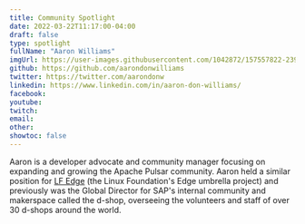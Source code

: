 ```yaml
---
title: Community Spotlight
date: 2022-03-22T11:17:00-04:00
draft: false
type: spotlight
fullName: "Aaron Williams"
imgUrl: https://user-images.githubusercontent.com/1042872/157557822-239f7c66-224a-4f7f-8e06-ec1d3019d249.png
github: https://github.com/aarondonwilliams
twitter: https://twitter.com/aarondonw
linkedin: https://www.linkedin.com/in/aaron-don-williams/
facebook:
youtube:
twitch:
email:
other:
showtoc: false
---
```


Aaron is a developer advocate and community manager focusing on expanding and growing the Apache Pulsar community. Aaron held a similar position for [LF Edge](https://www.lfedge.org/) (the Linux Foundation's Edge umbrella project) and previously was the Global Director for SAP's internal community and makerspace called the d-shop, overseeing the volunteers and staff of over 30 d-shops around the world.
